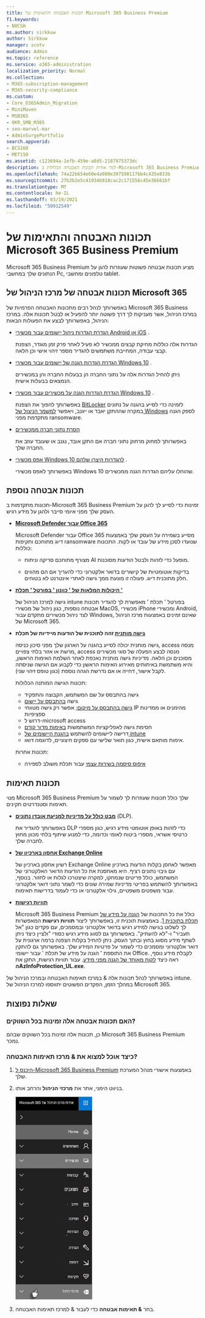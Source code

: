 ```yaml
---
title: תכונות האבטחה והתאימות של Microsoft 365 Business Premium
f1.keywords:
- NOCSH
ms.author: sirkkuw
author: Sirkkuw
manager: scotv
audience: Admin
ms.topic: reference
ms.service: o365-administration
localization_priority: Normal
ms.collection:
- M365-subscription-management
- M365-security-compliance
ms.custom:
- Core_O365Admin_Migration
- MiniMaven
- MSB365
- OKR_SMB_M365
- seo-marvel-mar
- AdminSurgePortfolio
search.appverid:
- BCS160
- MET150
ms.assetid: c123694a-1efb-459e-a8d5-2187975373dc
description: למד אודות תכונות האבטחה הכלולות ב-Microsoft 365 Business Premium כדי לסייע בהגנה על הנתונים שלך במחשבי Pc, טלפונים ומחשבי tablet.
ms.openlocfilehash: 74a22b654e60e4a980e397598117bb4c435e833b
ms.sourcegitcommit: 27b2b2e5c41934b918cac2c171556c45e36661bf
ms.translationtype: MT
ms.contentlocale: he-IL
ms.lasthandoff: 03/19/2021
ms.locfileid: "50912549"
---
```

# <a name="microsoft-365-business-premium-security-and-compliance-features"></a>תכונות האבטחה והתאימות של Microsoft 365 Business Premium

Microsoft 365 Business Premium מציע תכונות אבטחה פשוטות שעוזרות להגן על הנתונים שלך במחשבי Pc, טלפונים ומחשבי tablet.
    
## <a name="microsoft-365-admin-center-security-features"></a>תכונות אבטחה של מרכז הניהול של Microsoft 365

באפשרותך לנהל רבים מתכונות האבטחה הפרמיות של Microsoft 365 Business במרכז הניהול, אשר מעניקות לך דרך פשוטה יותר להפעיל או לבטל תכונות אלה. במרכז הניהול, באפשרותך לבצע את הפעולות הבאות:
  
- [הגדרת הגדרות ניהול יישומים עבור מכשירי Android או iOS](app-protection-settings-for-android-and-ios.md) . 
    
    הגדרות אלה כוללות מחיקת קבצים ממכשיר לא פעיל לאחר פרק זמן מוגדר, הצפנת קבצי עבודה, המחייבת משתמשים להגדיר מספר זיהוי אישי וכן הלאה.
    
- [הגדרת הגדרות הגנה של יישומים עבור מכשירי Windows 10](protection-settings-for-windows-10-devices.md) . 
    
    ניתן להחיל הגדרות אלה על נתוני החברה הן בבעלות החברה והן במכשירים הנמצאים בבעלות אישית.
    
- [הגדרת הגדרות הגנה על מכשירים עבור מכשירי Windows 10](protection-settings-for-windows-10-pcs.md) . 
    
    באפשרותך להפוך את הצפנת [BitLocker](/windows/security/information-protection/bitlocker/bitlocker-frequently-asked-questions) לזמינה כדי לסייע בהגנה על נתונים במקרה שההתקן יאבד או ייגנב, ויאפשר [למשמר הניצול של Windows](/windows/security/threat-protection/microsoft-defender-atp/enable-exploit-protection) לספק הגנה מתקדמת מפני ransomware. 
    
- [הסרת נתוני חברה ממכשירים](remove-company-data.md)
    
    באפשרותך למחוק מרחוק נתוני חברה אם התקן אובד, נגנב או שעובד עוזב את החברה שלך.
    
- [אפס מכשירי Windows 10 להגדרות היצרן שלהם](reset-devices-to-factory-settings.md) . 
    
    באפשרותך לאפס מכשירי Windows 10 שהוחלו עליהם הגדרות הגנה ממכשירים.
    
## <a name="additional-security-features"></a>תכונות אבטחה נוספת 

תכונות מתקדמות ב-Microsoft 365 Business Premium זמינות כדי לסייע לך להגן על העסק שלך מפני איומי סייבר ולהגן על מידע רגיש.
  
- **[Microsoft Defender עבור Office 365](../security/office-365-security/office-365-atp.md)**
    
    Microsoft Defender עבור Office 365 מסייע בשמירה על העסק שלך באמצעות דיוג מתוחכם ותקיפות ransomware שנועדו לסכן מידע של עובד או לקוח. התכונות כוללות:
    
  - מצורף מתוחכם סריקה וניתוח AI מופעל כדי לזהות ולבטל הודעות מסוכנות.
    
  - בדיקות אוטומטיות של קישורים בדואר אלקטרוני כדי להעריך אם הם מהווים חלק מתוכנית דיוג. פעולה זו מונעת ממך גישה לאתרי אינטרנט לא בטוחים.

- **[היכולות המלאות של ' כוונון ' בפורטל ' תכלת '](/mem/intune/fundamentals/what-is-intune)**
    
    גישה למרכז הניהול של intune בפורטל ' תכלת ' מאפשרת לך להגדיר תכונות אבטחה נוספות, כגון ניהול של מכשירי MacOS, מכשירי iPhone ומכשירי Android, לצד ניהול מכשירים מתקדם עבור Windows, שאינם זמינים באמצעות מרכז הניהול של Microsoft 365.
- **[גישה מותנית](/azure/active-directory/conditional-access/overview) זהה לתוכנית של הודעות מיידיות של תכלת**


    גישה מותנית יכולה לסייע בהגנה על הארגון שלך מפני סיכון כניסה, access מנסה מרשת או אזור בלתי צפויים, access מנסה לבצע הפעלה של סוגי מכשירים מסוכנים וכן הלאה. מדיניות גישה מותנית נאכפת לאחר השלמת האימות הראשון, והיא משתמשת באיתותים מאירוע האימות הראשון כדי לקבוע אם הגישה שניסתה לקבל אישור, דחייה או אם נדרשת הגהה נוספת (כגון טופס זיהוי שני).

    תכונות הגישה המותנה הכלולות:

    - גישה בהתבסס על שם המשתמש, הקבוצה והתפקיד
    - גישה [בהתבסס על יישום](/azure/active-directory/conditional-access/app-based-conditional-access) 
    - [גישה בהתבסס על מיקום](/azure/active-directory/authentication/howto-registration-mfa-sspr-combined#conditional-access-policies-for-combined-registration);  אפשר רק גישה מטווחי IP מהימנים או ממדינות ספציפיות 
    - דרוש ל-microsoft access
    - חסימת גישה לאפליקציות המשתמשות [באימות מדור קודם](/azure/active-directory/conditional-access/block-legacy-authentication)
    - דרישה ליישומים להשתמש [בהגנת היישומים של intune](/azure/active-directory/conditional-access/app-protection-based-conditional-access)
    - אימות מותאם אישית, כגון תואר שלישי עם ספקים חיצוניים, לדוגמה דואו.
   
    תכונות אחרות:
    - [איפוס סיסמה בשירות עצמי](/azure/active-directory/authentication/concept-sspr-customization) עבור תכלת משולב לספירה
    
## <a name="compliance-features"></a>תכונות תאימות

מנוי Microsoft 365 Business Premium שלך כולל תכונות שעוזרות לך לשמור על תאימות וסטנדרטים תקינים.

- **[מבט כולל על מדיניות למניעת אובדן נתונים](../compliance/data-loss-prevention-policies.md)** (DLP). 
    
    באפשרותך להגדיר את DLP כדי לזהות באופן אוטומטי מידע רגיש, כגון מספרי כרטיסי אשראי, מספרי ביטוח לאומי וכדומה, כדי למנוע שיתוף בלתי מכוון מחוץ לחברה שלך.
    
- **[אחסון בארכיון של Exchange Online](https://products.office.com/exchange/microsoft-exchange-online-archiving-email)**
    
    רשיון אחסון בארכיון של Exchange Online מאפשר לאחסן בקלות הודעות בארכיון עם גיבוי נתונים רציף. היא מאחסנת את כל הודעות הדואר האלקטרוני של המשתמש, כולל פריטים שנמחקו, למקרה שיצטרכו לגלות או לחזור. בנוסף, באפשרותך להשתמש בפריטי מדיניות שמירה שונים כדי לשמר נתוני דואר אלקטרוני עבור משפטים משפטיים, גילוי אלקטרוני או כדי לעמוד בדרישות תאימות.
    
- **[תוויות רגישות](../compliance/sensitivity-labels.md)**

   Microsoft 365 Business Premium כולל את כל התכונות של [הגנה על מידע של תכלת בתוכנית 1](https://go.microsoft.com/fwlink/p/?linkid=871407). באמצעות תוכנית זו, באפשרותך ליצור **תוויות רגישות** המאפשרות לך לשלוט בגישה למידע רגיש בדואר אלקטרוני ובמסמכים, עם פקדים כגון "אל תעביר" ו-"לא להעתיק". באפשרותך גם לסווג מידע רגיש כסודי "ולציין כיצד ניתן לשתף מידע מסווג בחוץ ובתוך העסק. ניתן להחיל בקלות הצפנה ברמה ארגונית על דואר אלקטרוני ומסמכים כדי לשמור על פרטיות המידע שלך. באפשרותך גם להתקין את התוספת ' הגנה על מידע של תכלת ' עבור יישומי Office. לקבלת מידע נוסף, ראה כיצד [לקוח מאוחד של הגנה מפני מידע](/azure/information-protection/rms-client/unifiedlabelingclient-version-release-history). עבור תוויות רגישות, התקן את **הAzInfoProtection_UL.exe**.

באפשרותך לנהל תכונות אלה &amp; במרכז תאימות האבטחה ובמרכז הניהול של intune. במהלך הזמן, הפקדים הפשוטים יתווספו למרכז הניהול של Microsoft 365.
  
    
## <a name="faq"></a>שאלות נפוצות

 ### <a name="are-these-security-features-available-in-all-markets"></a>האם תכונות אבטחה אלה זמינות בכל השווקים?
  
כן, תכונות אלה זמינות בכל השווקים שבהם Microsoft 365 Business Premium נמכר.
  
### <a name="how-do-i-find-the-security-amp-compliance-center"></a>כיצד אוכל למצוא את &amp; מרכז תאימות האבטחה?
  
1. [היכנס ל-Microsoft 365 Business Premium](https://portal.microsoft.com/) באמצעות אישורי מנהל המערכת שלך. 
    
2. בניווט הימני, אתר את **מרכזי הניהול** והרחב אותו. 
    
    ![בניווט הימני במרכז הניהול של Microsoft 365, בחר מרכזי ניהול.](../media/fa4484f8-c637-45fd-a7bd-bdb3abfd6c03.png)
  
3. בחר **&amp; תאימות אבטחה** כדי לעבור &amp; למרכז תאימות האבטחה.